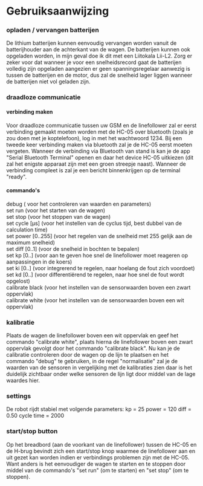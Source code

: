 # Gebruiksaanwijzing

### opladen / vervangen batterijen
De lithium batterijen kunnen eenvoudig vervangen worden vanuit de batterijhouder aan de achterkant van de wagen. De batterijen kunnen ook opgeladen worden, in mijn geval doe ik dit met een Liitokala Lii-L2. Zorg er zeker voor dat wanneer je voor een snelheidsrecord gaat de batterijen volledig zijn opgeladen aangezien er geen spanningsregelaar aanwezig is tussen de batterijen en de motor, dus zal de snelheid lager liggen wanneer de batterijen niet vol geladen zijn.

### draadloze communicatie
#### verbinding maken
Voor draadloze communicatie tussen uw GSM en de linefollower zal er eerst verbinding gemaakt moeten worden met de HC-05 over bluetooth (zoals je zou doen met je koptelefoon), log in met het wachtwoord 1234. Bij een tweede keer verbinding maken via bluetooth zal je de HC-05 eerst moeten vergeten. Wanneer de verbinding via Bluetooth van stand is kan je de app "Serial Bluetooth Terminal" openen en daar het device HC-05 uitkiezen (dit zal het enigste apparaat zijn met een groen streepje naast). Wanneer de verbinding compleet is zal je een bericht binnenkrijgen op de terminal "ready".

#### commando's
debug ( voor het controleren van waarden en parameters) <br/>
set run (voor het starten van de wagen)<br/>
set stop  (voor het stoppen van de wagen)<br/>
set cycle [µs]  (voor het instellen van de cyclus tijd, best dubbel van de calculation time)<br/>
set power [0..255]  (voor het regelen van de snelheid met 255 gelijk aan de maximum snelheid)<br/>
set diff [0..1]  (voor de snelheid in bochten te bepalen)<br/>
set kp [0..]  (voor aan te geven hoe snel de linefollower moet reageren op aanpassingen in de koers)<br/>
set ki [0..] (voor integrerend te regelen, naar hoelang de fout zich voordoet) <br/>
set kd [0..]  (voor differentiërend te regelen, naar hoe snel de fout wordt opgelost)<br/>
calibrate black  (voor het instellen van de sensorwaarden boven een zwart oppervlak)<br/>
calibrate white  (voor het instellen van de sensorwaarden boven een wit oppervlak)<br/>

### kalibratie
Plaats de wagen de linefollower boven een wit oppervlak en geef het commando "calibrate white", plaats hierna de linefollower boven een zwart oppervlak gevolgt door het commando "calibrate black".
Nu kan je de calibratie controleren door de wagen op de lijn te plaatsen en het commando "debug" te gebruiken, in de regel "normalisatie" zal je de waarden van de sensoren in vergelijking met de kalibraties zien daar is het duidelijk zichtbaar onder welke sensoren de lijn ligt door middel van de lage waardes hier.

### settings
De robot rijdt stabiel met volgende parameters: 
kp = 25 
power = 120
diff = 0.50
cycle time = 2000

### start/stop button
Op het breadbord (aan de voorkant van de linefollower) tussen de HC-05 en de H-brug bevindt zich een start/stop knop waarmee de linefollower aan en uit gezet kan worden indien er verbindings problemen zijn met de HC-05. 
Want anders is het eenvoudiger de wagen te starten en te stoppen door middel van de commando's "set run" (om te starten) en "set stop" (om te stoppen).

